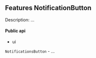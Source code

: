 ## Features NotificationButton

Description: ...

#### Public api

- ui

`NotificationsButton` - ...

